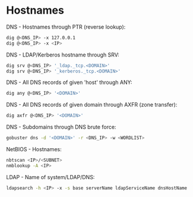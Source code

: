 # Hostnames
DNS - Hostnames through PTR (reverse lookup):
```bash
dig @<DNS_IP> -x 127.0.0.1
dig @<DNS_IP> -x <IP>
```

DNS - LDAP/Kerberos hostname through SRV:
```bash
dig srv @<DNS_IP> '_ldap._tcp.<DOMAIN>'
dig srv @<DNS_IP> '_kerberos._tcp.<DOMAIN>'
```

DNS - All DNS records of given 'host' through ANY:
```bash
dig any @<DNS_IP> '<DOMAIN>'
```

DNS - All DNS records of given domain through AXFR (zone transfer):
```bash
dig axfr @<DNS_IP> '<DOMAIN>'
```

DNS - Subdomains through DNS brute force:
```bash
gobuster dns -d '<DOMAIN>' -r <DNS_IP> -w <WORDLIST>
```

NetBIOS - Hostnames:
```bash
nbtscan <IP>/<SUBNET>
nmblookup -A <IP>
```

LDAP - Name of system/LDAP/DNS:
```bash
ldapsearch -h <IP> -x -s base serverName ldapServiceName dnsHostName
```
